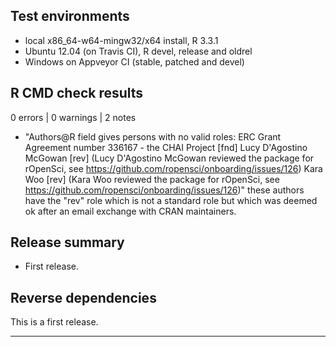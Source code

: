 ## Test environments
* local x86_64-w64-mingw32/x64 install, R 3.3.1
* Ubuntu 12.04 (on Travis CI), R devel, release and oldrel
* Windows on Appveyor CI (stable, patched and devel)

## R CMD check results

0 errors | 0 warnings |  2 notes

* "Authors@R field gives persons with no valid roles:
  ERC Grant Agreement number 336167 - the CHAI Project [fnd]
  Lucy D'Agostino McGowan [rev] (Lucy D'Agostino McGowan reviewed the package for rOpenSci, see https://github.com/ropensci/onboarding/issues/126)
  Kara  Woo [rev] (Kara Woo reviewed the package for rOpenSci, see https://github.com/ropensci/onboarding/issues/126)" these authors have the "rev" role which is not a standard role but which was deemed ok after an email exchange with CRAN maintainers.
  

## Release summary

* First release.

## Reverse dependencies

This is a first release.

---

